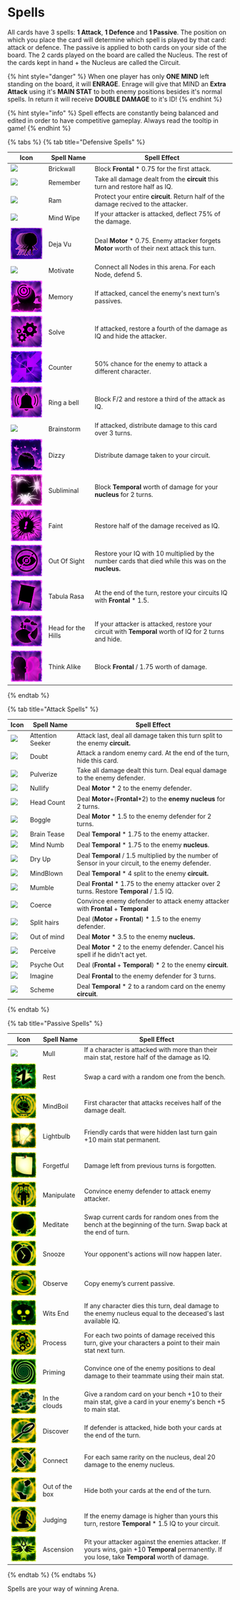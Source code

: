 # Spells

All cards have 3 spells: **1 Attack**, **1 Defence** and **1 Passive**. The position on which you place the card will determine which spell is played by that card: attack or defence. The passive is applied to both cards on your side of the board. The 2 cards played on the board are called the Nucleus. The rest of the cards kept in hand + the Nucleus are called the Circuit.

{% hint style="danger" %}
When one player has only **ONE MIND** left standing on the board, it will **ENRAGE**. Enrage will give that MIND an **Extra Attack** using it's **MAIN STAT** to both enemy positions besides it's normal spells. In return it will receive **DOUBLE DAMAGE** to it's ID!
{% endhint %}

{% hint style="info" %}
Spell effects are constantly being balanced and edited in order to have competitive gameplay. Always read the tooltip in game!
{% endhint %}

{% tabs %}
{% tab title="Defensive Spells" %}


| Icon                                                     | Spell Name         | Spell Effect                                                                                           |
| -------------------------------------------------------- | ------------------ | ------------------------------------------------------------------------------------------------------ |
| ![](../../../../.gitbook/assets/128\_Brickwall.jpg)      | Brickwall          | Block **Frontal** \* 0.75 for the first attack.                                                        |
| ![](<../../../../.gitbook/assets/128\_Remember (1).jpg>) | Remember           | Take all damage dealt from the **circuit** this turn and restore half as IQ.                           |
| ![](../../../../.gitbook/assets/128\_Ram.jpg)            | Ram                | Protect your entire **circuit**. Return half of the damage recived to the attacker.                    |
| ![](<../../../../.gitbook/assets/128\_MindWipe (1).jpg>) | Mind Wipe          | If your attacker is attacked, deflect 75% of the damage.                                               |
| ![](../../../../.gitbook/assets/DejaVu.png)              | Deja Vu            | Deal **Motor** \* 0.75. Enemy attacker forgets **Motor** worth of their next attack this turn.         |
| ![](../../../../.gitbook/assets/128\_Motivate.jpg)       | Motivate           | Connect all Nodes in this arena. For each Node, defend 5.                                              |
| ![](../../../../.gitbook/assets/Memory.png)              | Memory             | If attacked, cancel the enemy's next turn's passives.                                                  |
| ![](../../../../.gitbook/assets/Solve.png)               | Solve              | If attacked, restore a fourth of the damage as IQ and hide the attacker.                               |
| ![](../../../../.gitbook/assets/Counter.png)             | Counter            | 50% chance for the enemy to attack a different character.                                              |
| ![](<../../../../.gitbook/assets/RingABell (1).png>)     | Ring a bell        | Block F/2 and restore a third of the attack as IQ.                                                     |
| ![](../../../../.gitbook/assets/128\_Brainstorm.jpg)     | Brainstorm         | If attacked, distribute damage to this card over 3 turns.                                              |
| ![](../../../../.gitbook/assets/Dizzy.png)               | Dizzy              | Distribute damage taken to your circuit.                                                               |
| ![](../../../../.gitbook/assets/Subliminal.png)          | Subliminal         | Block **Temporal** worth of damage for your **nucleus** for 2 turns.                                   |
| ![](../../../../.gitbook/assets/Faint.png)               | Faint              | Restore half of the damage received as IQ.                                                             |
| ![](../../../../.gitbook/assets/OutOfSight.png)          | Out Of Sight       | Restore your IQ with 10 multiplied by the number cards that died while this was on the **nucleus.**    |
| ![](../../../../.gitbook/assets/TabulaRasa.png)          | Tabula Rasa        | At the end of the turn, restore your circuits IQ with **Frontal** \* 1.5.                              |
| ![](../../../../.gitbook/assets/HeadForTheHills.png)     | Head for the Hills | If your attacker is attacked, restore your circuit with **Temporal** worth of IQ for 2 turns and hide. |
| ![](../../../../.gitbook/assets/ThinkAlike.png)          | Think Alike        | Block **Frontal** / 1.75 worth of damage.                                                              |
{% endtab %}

{% tab title="Attack Spells" %}


| Icon                                                      | Spell Name        | Spell Effect                                                                                       |
| --------------------------------------------------------- | ----------------- | -------------------------------------------------------------------------------------------------- |
| ![](../../../../.gitbook/assets/128\_AttentionSeeker.jpg) | Attention Seeker  | Attack last, deal all damage taken this turn split to the enemy **circuit.**                       |
| ![](../../../../.gitbook/assets/128\_Doubt.jpg)           | Doubt             | Attack a random enemy card. At the end of the turn, hide this card.                                |
| ![](../../../../.gitbook/assets/128\_Pulverize.jpg)       | Pulverize         | Take all damage dealt this turn. Deal equal damage to the enemy defender.                          |
| ![](../../../../.gitbook/assets/128\_Nullify.jpg)         | Nullify           | Deal **Motor** \* 2 to the enemy defender.                                                         |
| ![](<../../../../.gitbook/assets/128\_Headcount (1).jpg>) | Head Count        | Deal **Motor**+(**Frontal**\*2) to the **enemy** **nucleus** for 2 turns.                          |
| ![](../../../../.gitbook/assets/128\_Boggle.jpg)          | Boggle            | Deal **Motor** \* 1.5 to the enemy defender for 2 turns.                                           |
| ![](../../../../.gitbook/assets/128\_BrainTease.jpg)      | Brain Tease       | Deal **Temporal** \* 1.75 to the enemy attacker.                                                   |
| ![](../../../../.gitbook/assets/128\_Mind\_Numb.jpg)      | Mind Numb         | Deal **Temporal** \* 1.75 to the enemy **nucleus**.                                                |
| ![](<../../../../.gitbook/assets/128\_DryUp (1).jpg>)     | Dry Up            | Deal **Temporal** / 1.5 multiplied by the number of Sensor in your circuit, to the enemy defender. |
| ![](<../../../../.gitbook/assets/128\_Mindblown (3).jpg>) | MindBlown         | Deal **Temporal** \* 4 split to the enemy **circuit.**                                             |
| ![](../../../../.gitbook/assets/128\_Mumble.jpg)          | Mumble            | Deal **Frontal** \* 1.75 to the enemy attacker over 2 turns. Restore **Temporal** / 1.5 IQ.        |
| ![](../../../../.gitbook/assets/128\_Coerce.jpg)          | Coerce            | Convince enemy defender to attack enemy attacker with **Frontal** + **Temporal**                   |
| ![](../../../../.gitbook/assets/128\_SplittingHairs.jpg)  | Split hairs       | Deal (**Motor** + **Frontal**) \* 1.5 to the enemy defender.                                       |
| ![](../../../../.gitbook/assets/128\_OutOfMind.jpg)       | Out of mind       | Deal **Motor** \* 3.5 to the enemy **nucleus.**                                                    |
| ![](../../../../.gitbook/assets/128\_Percieve.jpg)        | Perceive          | Deal **Motor** \* 2 to the enemy defender. Cancel his spell if he didn't act yet.                  |
| ![](../../../../.gitbook/assets/128\_PsycheOut.jpg)       | Psyche Out        | Deal (**Frontal** + **Temporal**) \* 2 to the enemy **circuit**.                                   |
| ![](../../../../.gitbook/assets/128\_Imagine.jpg)         | Imagine           | Deal **Frontal** to the enemy defender for 3 turns.                                                |
| ![](../../../../.gitbook/assets/128\_Scheme.jpg)          | Scheme            | Deal **Temporal** \* 2 to a random card on the enemy **circuit**.                                  |
{% endtab %}

{% tab title="Passive Spells" %}


| Icon                                             | Spell Name     | Spell Effect                                                                                                                                      |
| ------------------------------------------------ | -------------- | ------------------------------------------------------------------------------------------------------------------------------------------------- |
| ![](../../../../.gitbook/assets/128\_Mull.jpg)   | Mull           | If a character is attacked with more than their main stat, restore half of the damage as IQ.                                                      |
| ![](../../../../.gitbook/assets/Rest.png)        | Rest           | Swap a card with a random one from the bench.                                                                                                     |
| ![](../../../../.gitbook/assets/MindBoil.png)    | MindBoil       | First character that attacks receives half of the damage dealt.                                                                                   |
| ![](../../../../.gitbook/assets/Lightbulb.png)   | Lightbulb      | Friendly cards that were hidden last turn gain +10 main stat permanent.                                                                           |
| ![](../../../../.gitbook/assets/PostItNote.png)  | Forgetful      | Damage left from previous turns is forgotten.                                                                                                     |
| ![](../../../../.gitbook/assets/Manipulate.png)  | Manipulate     | Convince enemy defender to attack enemy attacker.                                                                                                 |
| ![](../../../../.gitbook/assets/Meditate.png)    | Meditate       | Swap current cards for random ones from the bench at the beginning of the turn. Swap back at the end of turn.                                     |
| ![](../../../../.gitbook/assets/Snooze.png)      | Snooze         | Your opponent's actions will now happen later.                                                                                                    |
| ![](../../../../.gitbook/assets/Observe.png)     | Observe        | Copy enemy’s current passive.                                                                                                                     |
| ![](../../../../.gitbook/assets/WitsEnd.png)     | Wits End       | If any character dies this turn, deal damage to the enemy nucleus equal to the deceased's last available IQ.                                      |
| ![](../../../../.gitbook/assets/Process.png)     | Process        | For each two points of damage received this turn, give your characters a point to their main stat next turn.                                      |
| ![](../../../../.gitbook/assets/Priming.png)     | Priming        | Convince one of the enemy positions to deal damage to their teammate using their main stat.                                                       |
| ![](../../../../.gitbook/assets/InTheClouds.png) | In the clouds  | Give a random card on your bench +10 to their main stat, give a card in your enemy's bench +5 to main stat.                                       |
| ![](../../../../.gitbook/assets/Discover.png)    | Discover       | If defender is attacked, hide both your cards at the end of the turn.                                                                             |
| ![](../../../../.gitbook/assets/Connect.png)     | Connect        | For each same rarity on the nucleus, deal 20 damage to the enemy nucleus.                                                                         |
| ![](../../../../.gitbook/assets/OutOfTheBox.png) | Out of the box | Hide both your cards at the end of the turn.                                                                                                      |
| ![](../../../../.gitbook/assets/Judging.png)     | Judging        | If the enemy damage is higher than yours this turn, restore **Temporal** \* 1.5 IQ to your circuit.                                               |
| ![](../../../../.gitbook/assets/Ascension.png)   | Ascension      | Pit your attacker against the enemies attacker. If yours wins, gain +10 **Temporal** permanently. If you lose, take **Temporal** worth of damage. |
{% endtab %}
{% endtabs %}

Spells are your way of winning Arena.&#x20;
